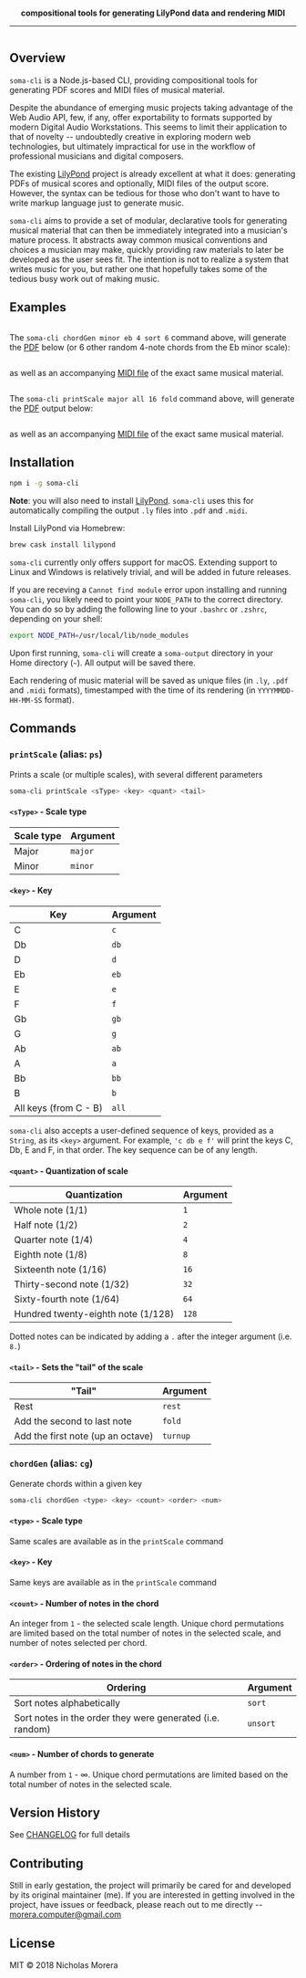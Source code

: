 <p align="center">
<img src="img/soma-logo-v2.png" alt="">
</p>

<p align="center">
  <strong>compositional tools for generating LilyPond data and rendering MIDI</strong>
</p>
<hr>

<p align="center">
  <a href="https://github.com/standard/standard"><img src="https://cdn.rawgit.com/standard/standard/master/badge.svg" alt=""></a>
</p>

## Overview

`soma-cli` is a Node.js-based CLI, providing compositional tools for generating PDF scores and MIDI files of musical material.

Despite the abundance of emerging music projects taking advantage of the Web Audio API, few, if any, offer exportability to formats supported by modern Digital Audio Workstations. This seems to limit their application to that of novelty -- undoubtedly creative in exploring modern web technologies, but ultimately impractical for use in the workflow of professional musicians and digital composers.

The existing [LilyPond](http://lilypond.org/) project is already excellent at what it does: generating PDFs of musical scores and optionally, MIDI files of the output score. However, the syntax can be tedious for those who don't want to have to write markup language just to generate music.

`soma-cli` aims to provide a set of modular, declarative tools for generating musical material that can then be immediately integrated into a musician's mature process. It abstracts away common musical conventions and choices a musician may make, quickly providing raw materials to later be developed as the user sees fit. The intention is not to realize a system that writes music for you, but rather one that hopefully takes some of the tedious busy work out of making music.

## Examples

<p align="center">
<img src="img/soma2.gif" alt="">
</p>

The `soma-cli chordGen minor eb 4 sort 6` command above, will generate the [PDF](20181108-17-26-55.pdf) below (or 6 other random 4-note chords from the Eb minor scale):

<p align="center">
<img src="img/somaPDF2.png" alt="">
</p>

as well as an accompanying [MIDI file](examples/20181108-17-26-55.midi) of the exact same musical material.

<p align="center">
<img src="img/soma1.gif" alt="">
</p>

The `soma-cli printScale major all 16 fold` command above, will generate the [PDF](examples/20181108-00-55-20.pdf) output below:

<p align="center">
<img src="img/somaPDF.png" alt="">
</p>

as well as an accompanying [MIDI file](examples/20181108-00-55-20.midi) of the exact same musical material.

## Installation

```bash
npm i -g soma-cli
```

**Note**: you will also need to install [LilyPond](http://lilypond.org/). `soma-cli` uses this for automatically compiling the output `.ly` files into `.pdf` and `.midi`.

Install LilyPond via Homebrew:

```bash
brew cask install lilypond
```

`soma-cli` currently only offers support for macOS. Extending support to Linux and Windows is relatively trivial, and will be added in future releases.

If you are receving a `Cannot find module` error upon installing and running `soma-cli`, you likely need to point your `NODE_PATH` to the correct directory. You can do so by adding the following line to your `.bashrc` or `.zshrc`, depending on your shell:

```bash
export NODE_PATH=/usr/local/lib/node_modules
```

Upon first running, `soma-cli` will create a `soma-output` directory in your Home directory (`~`). All output will be saved there.

Each rendering of music material will be saved as unique files (in `.ly`, `.pdf` and `.midi` formats), timestamped with the time of its rendering (in `YYYYMMDD-HH-MM-SS` format).

## Commands

### `printScale` (alias: `ps`)

Prints a scale (or multiple scales), with several different parameters

```bash
soma-cli printScale <sType> <key> <quant> <tail>
```

#### `<sType>` - Scale type

| Scale type | Argument |
| ---------- | -------- |
| Major      | `major`  |
| Minor      | `minor`  |

#### `<key>` - Key

| Key                   | Argument |
| --------------------- | -------- |
| C                     | `c`      |
| Db                    | `db`     |
| D                     | `d`      |
| Eb                    | `eb`     |
| E                     | `e`      |
| F                     | `f`      |
| Gb                    | `gb`     |
| G                     | `g`      |
| Ab                    | `ab`     |
| A                     | `a`      |
| Bb                    | `bb`     |
| B                     | `b`      |
| All keys (from C - B) | `all`    |

`soma-cli` also accepts a user-defined sequence of keys, provided as a `String`, as its `<key>` argument. For example, `'c db e f'` will print the keys C, Db, E and F, in that order. The key sequence can be of any length.

#### `<quant>` - Quantization of scale

| Quantization               | Argument |
| -------------------------- | -------- |
| Whole note (1/1)           | `1`      |
| Half note (1/2)            | `2`      |
| Quarter note (1/4)         | `4`      |
| Eighth note (1/8)          | `8`      |
| Sixteenth note (1/16)      | `16`     |
| Thirty-second note (1/32)  | `32`     |
| Sixty-fourth note (1/64)   | `64`     |
| Hundred twenty-eighth note (1/128) | `128`    |

Dotted notes can be indicated by adding a `.` after the integer argument (i.e. `8.`)

#### `<tail>` - Sets the "tail" of the scale

| "Tail"                            | Argument |
| --------------------------------- | -------- |
| Rest                              | `rest`   |
| Add the second to last note       | `fold`   |
| Add the first note (up an octave) | `turnup` |



### `chordGen` (alias: `cg`)

Generate chords within a given key

```bash
soma-cli chordGen <type> <key> <count> <order> <num>
```

#### `<type>` - Scale type

Same scales are available as in the `printScale` command

#### `<key>` - Key

Same keys are available as in the `printScale` command

#### `<count>` - Number of notes in the chord

An integer from `1` - the selected scale length. Unique chord permutations are limited based on the total number of notes in the selected scale, and number of notes selected per chord.

#### `<order>` - Ordering of notes in the chord

| Ordering                                                  | Argument |
| --------------------------------------------------------- | -------- |
| Sort notes alphabetically                                 | `sort`   |
| Sort notes in the order they were generated (i.e. random) | `unsort` |

#### `<num>` - Number of chords to generate

A number from `1` - ∞. Unique chord permutations are limited based on the total number of notes in the selected scale.

## Version History

See [CHANGELOG](./CHANGELOG.md) for full details

## Contributing

Still in early gestation, the project will primarily be cared for and developed by its original maintainer (me). If you are interested in getting involved in the project, have issues or feedback, please reach out to me directly -- morera.computer@gmail.com

## License

MIT © 2018 Nicholas Morera
